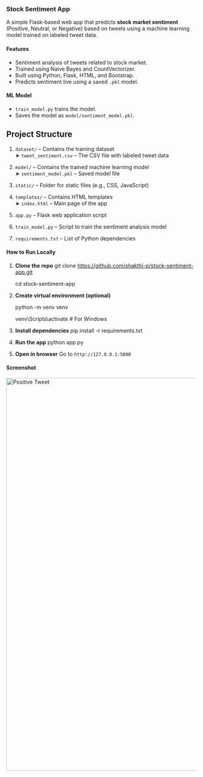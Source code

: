 ### Stock Sentiment App
A simple Flask-based web app that predicts **stock market sentiment** (Positive, Neutral, or Negative) based on tweets using a machine learning model trained on labeled tweet data.

#### Features
- Sentiment analysis of tweets related to stock market.
- Trained using Naive Bayes and CountVectorizer.
- Built using Python, Flask, HTML, and Bootstrap.
- Predicts sentiment live using a saved `.pkl` model.

#### ML Model
- `train_model.py` trains the model.
- Saves the model as `model/sentiment_model.pkl`.

## Project Structure

1. `dataset/` – Contains the training dataset  
   ➤ `tweet_sentiment.csv` – The CSV file with labeled tweet data

2. `model/` – Contains the trained machine learning model  
   ➤ `sentiment_model.pkl` – Saved model file

3. `static/` – Folder for static files (e.g., CSS, JavaScript)

4. `templates/` – Contains HTML templates  
   ➤ `index.html` – Main page of the app

5. `app.py` – Flask web application script

6. `train_model.py` – Script to train the sentiment analysis model

7. `requirements.txt` – List of Python dependencies


#### How to Run Locally

1. **Clone the repo**
git clone https://github.com/shakthi-p/stock-sentiment-app.git

   cd stock-sentiment-app

3. **Create virtual environment (optional)**

   python -m venv venv

   venv\Scripts\activate  # For Windows


5. **Install dependencies**
pip install -r requirements.txt

6. **Run the app**
python app.py

7. **Open in browser**
   Go to `http://127.0.0.1:5000`
   
#### Screenshot
<img width="1919" height="1040" alt="Positive Tweet" src="https://github.com/user-attachments/assets/5ebdc8f1-4da0-4ef9-9a05-90b090eb60e9" />




